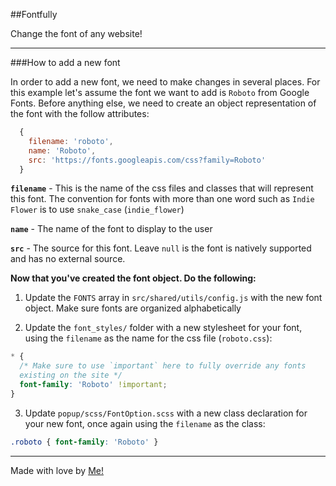 ##Fontfully

Change the font of any website!

---

###How to add a new font

In order to add a new font, we need to make changes in several places. For this example
let's assume the font we want to add is `Roboto` from Google Fonts. Before anything else,
we need to create an object representation of the font with the follow attributes:

```javascript
  {
    filename: 'roboto',
    name: 'Roboto',
    src: 'https://fonts.googleapis.com/css?family=Roboto'
  }
```


**`filename`** - This is the name of the css files and classes that will represent this font.
The convention for fonts with more than one word such as `Indie Flower` is to use `snake_case`
(`indie_flower`)

**`name`** - The name of the font to display to the user

**`src`** - The source for this font. Leave `null` is the font is natively supported and has no
external source.


**Now that you've created the font object. Do the following:**

1. Update the `FONTS` array in `src/shared/utils/config.js` with the new font object.
Make sure fonts are organized alphabetically

2. Update the `font_styles/` folder with a new stylesheet for your font, using the `filename` as
the name for the css file (`roboto.css`):

```css
* {
  /* Make sure to use `important` here to fully override any fonts
  existing on the site */
  font-family: 'Roboto' !important;
}
```

3. Update `popup/scss/FontOption.scss` with a new class declaration for your new font, once again
using the `filename` as the class:

```css
.roboto { font-family: 'Roboto' }
```

---


Made with love by [Me!](http://johnnyji.com)